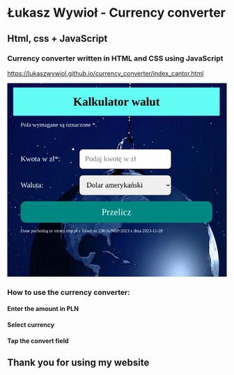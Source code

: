 # Łukasz Wywioł - Currency converter

## Html, css + JavaScript

### Currency converter written in HTML and CSS using JavaScript

https://lukaszwywiol.github.io/currency_converter/index_cantor.html

![Currency converter](images/currency_converter.png)

### How to use the currency converter:

#### Enter the amount in PLN

#### Select currency

#### Tap the convert field

## Thank you for using my website
